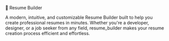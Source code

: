 📄 Resume Builder



A modern, intuitive, and customizable Resume Builder built to help you create professional resumes in minutes. Whether you're a developer, designer, or a job seeker from any field, resume_builder makes your resume creation process efficient and effortless.


